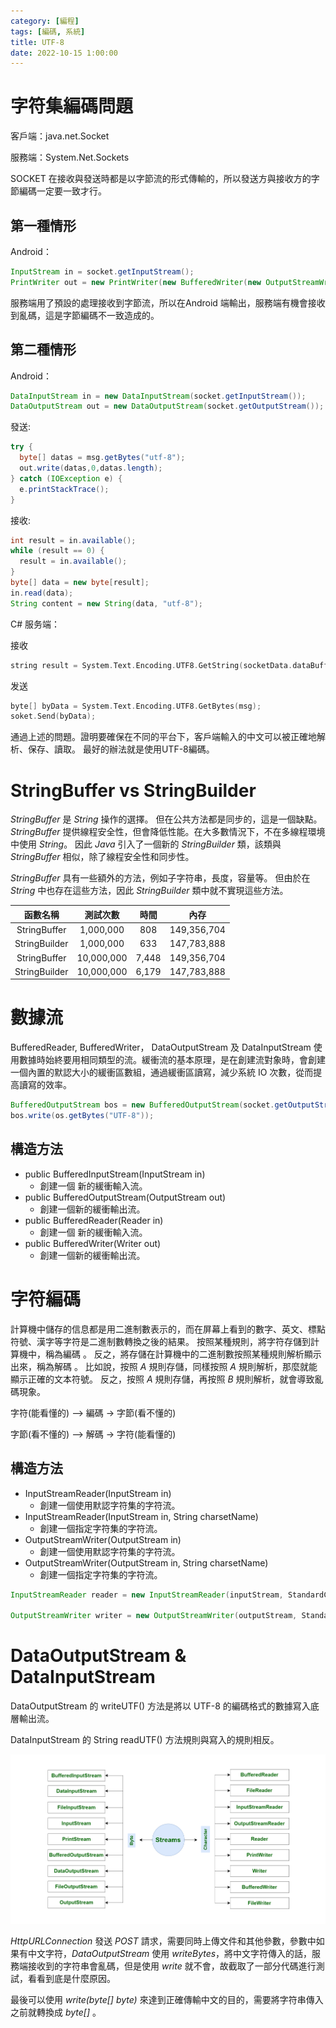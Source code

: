 ```yaml
---
category: [編程]
tags: [編碼, 系統]
title: UTF-8
date: 2022-10-15 1:00:00
---
```


<style>
  table {
    width: 100%
    }
  td {
    vertical-align: center;
    text-align: center;
  }
  table.inputT{
    margin: 10px;
    width: auto;
    margin-left: auto;
    margin-right: auto;
    border: none;
  }
  input{
    text-align: center;
    padding: 0px 10px;
  }
  iframe{
    width: 100%;
    display: block;
    border-style:none;
  }
</style>

# 字符集編碼問題

 客戶端：java.net.Socket   

 服務端：System.Net.Sockets 

SOCKET 在接收與發送時都是以字節流的形式傳輸的，所以發送方與接收方的字節編碼一定要一致才行。

## 第一種情形

Android：

```java
InputStream in = socket.getInputStream();
PrintWriter out = new PrintWriter(new BufferedWriter(new OutputStreamWriter(socket.getOutputStream(),"utf-8")), true);
```

服務端用了預設的處理接收到字節流，所以在Android 端輸出，服務端有機會接收到亂碼，這是字節編碼不一致造成的。

## 第二種情形

Android：

```java
DataInputStream in = new DataInputStream(socket.getInputStream());
DataOutputStream out = new DataOutputStream(socket.getOutputStream());
```

發送:

```java
try {
  byte[] datas = msg.getBytes("utf-8"); 
  out.write(datas,0,datas.length);
} catch (IOException e) {
  e.printStackTrace();
}
```

接收:

```java
int result = in.available();
while (result == 0) {
  result = in.available();
}
byte[] data = new byte[result];
in.read(data);
String content = new String(data, "utf-8");
```

C# 服务端：

接收
```c
string result = System.Text.Encoding.UTF8.GetString(socketData.dataBuffer);
```

发送

```c
byte[] byData = System.Text.Encoding.UTF8.GetBytes(msg);
soket.Send(byData);
```

通過上述的問題。證明要確保在不同的平台下，客戶端輸入的中文可以被正確地解析、保存、讀取。 最好的辦法就是使用UTF-8編碼。


# StringBuffer vs StringBuilder


*StringBuffer* 是 *String* 操作的選擇。 但在公共方法都是同步的，這是一個缺點。 *StringBuffer* 提供線程安全性，但會降低性能。在大多數情況下，不在多線程環境中使用 *String*。 因此 *Java* 引入了一個新的 *StringBuilder* 類，該類與 *StringBuffer* 相似，除了線程安全性和同步性。

*StringBuffer* 具有一些額外的方法，例如子字符串，長度，容量等。 但由於在 *String* 中也存在這些方法，因此 *StringBuilder* 類中就不實現這些方法。

|函數名稱|測試次數|時間|內存|
|:---:|:---:|:---:|:---:|
|StringBuffer|1,000,000	|808|149,356,704|
|StringBuilder|1,000,000	|633|147,783,888|
|StringBuffer|10,000,000	|7,448|149,356,704|
|StringBuilder|10,000,000|6,179|147,783,888|


# 數據流

BufferedReader, BufferedWriter， DataOutputStream 及 DataInputStream 使用數據時始終要用相同類型的流。緩衝流的基本原理，是在創建流對象時，會創建一個內置的默認大小的緩衝區數組，通過緩衝區讀寫，減少系統 IO 次數，從而提高讀寫的效率。

```java
BufferedOutputStream bos = new BufferedOutputStream(socket.getOutputStream());
bos.write(os.getBytes("UTF-8"));
```

## 構造方法

 - public BufferedInputStream(InputStream in)
   - 創建一個 新的緩衝輸入流。
 - public BufferedOutputStream(OutputStream out)
   - 創建一個新的緩衝輸出流。
 - public BufferedReader(Reader in)
   - 創建一個 新的緩衝輸入流。
 - public BufferedWriter(Writer out)
   - 創建一個新的緩衝輸出流。


# 字符編碼

計算機中儲存的信息都是用二進制數表示的，而在屏幕上看到的數字、英文、標點符號、漢字等字符是二進制數轉換之後的結果。 按照某種規則，將字符存儲到計算機中，稱為編碼 。 反之，將存儲在計算機中的二進制數按照某種規則解析顯示出來，稱為解碼 。 比如說，按照 *A* 規則存儲，同樣按照 *A* 規則解析，那麼就能顯示正確的文本符號。 反之，按照 *A* 規則存儲，再按照 *B* 規則解析，就會導致亂碼現象。


字符(能看懂的) –> 編碼 -> 字節(看不懂的)

字節(看不懂的) –> 解碼 -> 字符(能看懂的)

## 構造方法

 - InputStreamReader(InputStream in)
    - 創建一個使用默認字符集的字符流。
 - InputStreamReader(InputStream in, String charsetName)
    - 創建一個指定字符集的字符流。
 - OutputStreamWriter(OutputStream in)
    - 創建一個使用默認字符集的字符流。
 - OutputStreamWriter(OutputStream in, String charsetName)
    - 創建一個指定字符集的字符流。

```java
InputStreamReader reader = new InputStreamReader(inputStream, StandardCharsets.UTF_8);

OutputStreamWriter writer = new OutputStreamWriter(outputStream, StandardCharsets.UTF_8);
```

# DataOutputStream & DataInputStream

DataOutputStream 的 writeUTF() 方法是將以 UTF-8 的編碼格式的數據寫入底層輸出流。

DataInputStream 的 String readUTF() 方法規則與寫入的規則相反。


![Alt x](../assets/img/misc/stream.png)



*HttpURLConnection* 發送 *POST* 請求，需要同時上傳文件和其他參數，參數中如果有中文字符，*DataOutputStream* 使用 *writeBytes*，將中文字符傳入的話，服務端接收到的字符串會亂碼，但是使用 *write* 就不會，故截取了一部分代碼進行測試，看看到底是什麼原因。






最後可以使用 *write(byte[] byte)* 來達到正確傳輸中文的目的，需要將字符串傳入之前就轉換成 *byte[]* 。